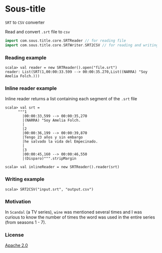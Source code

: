 # Sous-title

`SRT` to `CSV` converter

Read and convert `.srt` file to `csv`


```scala
import com.sous.title.core.SRTReader // for reading file
import com.sous.title.core.SRTWriter.SRT2CSV // for reading and writing to csv
```
### Reading example
```
scala> val reader = new SRTReader().open("file.srt")
reader: List(SRT(1,00:00:33.599 --> 00:00:35.270,List((NARRA) "Soy Amelia Folch.)))

```
### Inline reader example
Inline reader returns a list containing each segment of the `.srt` file

```
scala> val srt =
      """1
        |00:00:33,599 --> 00:00:35,270
        |(NARRA) "Soy Amelia Folch.
        |
        |2
        |00:00:36,199 --> 00:00:39,870
        |Tengo 23 años y sin embargo
        |he salvado la vida del Empecinado.
        |
        |3
        |00:00:45,160 --> 00:00:46,550
        |(Disparo)""".stripMargin
```

```scala>
scala> val inlineReader = new SRTReader().reader(srt)
```

### Writing example
```
scala> SRT2CSV("input.srt", "output.csv")
```

### Motivation
In `Scandal` (a TV series), `wine` was mentioned several times and I was curious to know the number of times the word was used in the entire series (from seasons 1 - 7).

### License
[Apache 2.0](http://www.apache.org/licenses/LICENSE-2.0)
